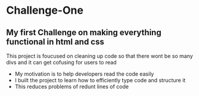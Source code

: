 # Challenge-One

## My first Challenge on making everything functional in html and css

This project is foucused on cleaning up code so that there wont be so many divs and it can get cofusing for users to read

- My motivation is to help developers read the code easily 
- I built the project to learn how to efficiently type code and structure it 
- This reduces problems of redunt lines of code


